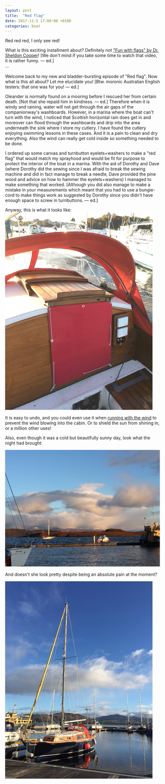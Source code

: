 ```yaml
---
layout: post
title:  "Red flag"
date: 2017-11-5 17:00:00 +0100
categories: boat
---
```

Red red red, I only see red!

What is this exciting installment about? Definitely not ["Fun with flags" by Dr. Sheldon Cooper](https://www.youtube.com/watch?v=hjzRbgxZXz8)! [We don't mind if you take some time to watch that video, it is rather funny. — ed.]
<br/>
...<br/>
<br/>
Welcome back to my new and bladder-bursting episode of "Red flag". Now what is this all about? Let me elucidate you! [Btw. moronic Australian English testers: that one was for you! — ed.]

Oleander is normally found on a mooring before I rescued her from certain death. [Not that she repaid him in kindness. — ed.] Therefore when it is windy and raining, water will not get through the air gaps of the companionway's washboards. However, in a marina where the boat can't turn with the wind, I noticed that Scottish horizontal rain does get in and moreover can flood through the washboards and drip into the area underneath the sink where I store my cutlery. I have found the cutlery enjoying swimming lessons in these cases. And it is a pain to clean and dry everything. Also the wind can really get cold inside so something needed to be done.

I ordered up some canvas and turnbutton eyelets+washers to make a "red flag" that would match my sprayhood and would be fit for purpose to protect the interior of the boat in a marina. With the aid of Dorothy and Dave (where Dorothy did the sewing since I was afraid to break the sewing machine and did in fact manage to break a needle, Dave provided the pine wood and advice on how to hammer the eyelets+washers) I managed to make something that worked. [Although you did also manage to make a mistake in your measurements which meant that you had to use a bungie-cord to make things work as suggested by Dorothy since you didn't have enough space to screw in turnbuttons. — ed.]

Anyway, this is what it looks like:<br/>
![red flag](/images/Oleander/Dunstaffnage/IMG_2690.png)

It is easy to undo, and you could even use it when [running with the wind](http://www.metrolyrics.com/running-with-the-wind-lyrics-dave-dudley.html) to prevent the wind blowing into the cabin. Or to shield the sun from shining in, or a million other uses!

Also, even though it was a cold but beautifully sunny day, look what the night had brought:

![snow on hill tops](/images/Oleander/Dunstaffnage/IMG_2686.png)

And doesn't she look pretty despite being an absolute pain at the moment?

![Oleander looking pretty in the cold sunshine](/images/Oleander/Dunstaffnage/IMG_2688.png)



